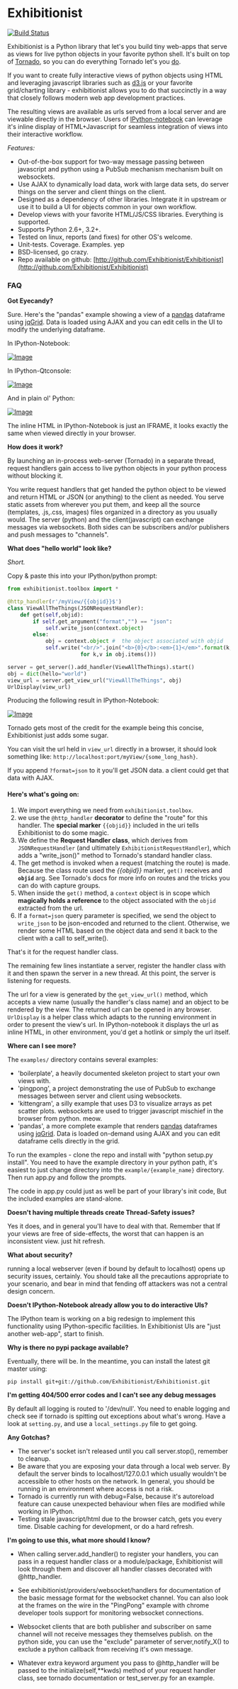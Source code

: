 Exhibitionist
=======

[![Build Status](https://travis-ci.org/Exhibitionist/Exhibitionist.png?branch=master)](https://travis-ci.org/Exhibitionist/Exhibitionist)

Exhibitionist is a Python library that let's you build tiny web-apps that serve
as views for live python objects in your favorite python shell.
It's built on top of [Tornado](http://www.tornadoweb.org/), so you can do
everything Tornado let's you [do](http://www.tornadoweb.org/documentation/overview.html).

If you want to create fully interactive views of python objects using HTML and
leveraging javascript libraries such as [d3.js](http://d3js.org) or your favorite
grid/charting library - exhibitionist allows you to do that succinctly in a way
that closely follows modern web app development practices.

The resulting views are available as urls served from a local server and are viewable directly in
the browser.  Users of [IPython-notebook](http://github.com/ipython/ipython ) can leverage it's
inline display of HTML+Javascript for seamless integration of views into their interactive workflow.

*Features:*

- Out-of-the-box support for two-way message passing between javascript and python using a PubSub mechanism mechanism built on websockets.
- Use AJAX to dynamically load data, work with large data sets, do server things on the server and
  client things on the client.
- Designed as a dependency of other libraries. Integrate it in upstream or use it to
build a UI for objects common in your own workflow.
- Develop views with your favorite HTML/JS/CSS libraries. Everything is supported.
- Supports Python 2.6+, 3.2+.
- Tested on linux, reports (and fixes) for other OS's welcome.
- Unit-tests. Coverage. Examples. yep
- BSD-licensed, go crazy.
- Repo available on github:  [http://github.com/Exhibitionist/Exhibitionist](http://github.com/Exhibitionist/Exhibitionist)

### FAQ

**Got Eyecandy?**

Sure. Here's the "pandas" example showing a view of a [pandas](http://github.com/pydata/pandas)
dataframe using [jqGrid](https://github.com/tonytomov/jqGrid). Data is loaded
using AJAX and you can edit cells in the UI to modify the underlying dataframe.

In IPython-Notebook:

[![Image](https://raw.github.com/y-p/Exhibitionist/master/misc/cross-environment/ipython-nb.png)](https://raw.github.com/y-p/Exhibitionist/master/misc/cross-environment/ipython-nb.png)

In IPython-Qtconsole:

[![Image](https://raw.github.com/y-p/Exhibitionist/master/misc/cross-environment/ipython-qtconsole.png)](https://raw.github.com/y-p/Exhibitionist/master/misc/cross-environment/ipython-qtconsole.png)

And in plain ol' Python:

[![Image](https://raw.github.com/y-p/Exhibitionist/master/misc/cross-environment/python-terminal.png)](https://raw.github.com/y-p/Exhibitionist/master/misc/cross-environment/python-terminal.png)

The inline HTML in IPython-Notebook is just an IFRAME, it looks exactly the same
when viewed directly in your browser.


**How does it work?**

By launching an in-process web-server (Tornado) in a separate thread, request
handlers gain access to live python objects in your python process without
blocking it.

You write request handlers that get handed the python object to be viewed
and return HTML or JSON (or anything) to the client as needed. You serve static
assets from wherever you put them, and keep all the source (templates,
.js,.css, images) files organized in a directory as you usually would.
The server (python) and the client(javascript) can exchange messages
via websockets. Both sides can be subscribers and/or publishers and
push messages to "channels".

**What does "hello world" look like?**

*Short.*

Copy & paste this into your IPython/python prompt:

```python
from exhibitionist.toolbox import *

@http_handler(r'/myView/{{objid}}$')
class ViewAllTheThings(JSONRequestHandler):
    def get(self,objid):
        if self.get_argument("format","") == "json":
            self.write_json(context.object)
        else:
            obj = context.object #  the object associated with objid
            self.write("<br/>".join("<b>{0}</b>:<em>{1}</em>".format(k,v)
                       for k,v in obj.items()))

server = get_server().add_handler(ViewAllTheThings).start()
obj = dict(hello="world")
view_url = server.get_view_url("ViewAllTheThings", obj)
UrlDisplay(view_url)
```

Producing the following result in IPython-Notebook:

[![Image](https://raw.github.com/y-p/Exhibitionist/master/misc/shot1.png)](https://raw.github.com/y-p/Exhibitionist/master/misc/shot1.png)

Tornado gets most of the credit for the example being this concise, Exhibitionist just
adds some sugar.

You can visit the url held in `view_url` directly in a browser, it should look
something like: `http://localhost:port/myView/{some_long_hash}`.

If you append `?format=json` to it you'll get JSON data. a client could get
that data with AJAX.

#### Here's what's going on:
1. We import everything we need from `exhibitionist.toolbox`.
2. we use the `@http_handler` **decorator** to define the "route" for this handler.
The **special marker** `{{objid}}` included in the uri tells Exhibitionist to
do some magic.
3. We define the **Request Handler class**, which derives from `JSONRequestHandler`
(and ultimately `ExhibitionistRequestHandler`), which adds a "write_json()"
method to Tornado's standard handler class.
4. The get method is invoked when a request (matching the route) is made. Because
the class route used the *{{objid}}* marker, `get()` receives and **`objid`** arg.
See Tornado's docs for more info on routes and the tricks you can do with
capture groups.
5. When inside the `get()` method, a `context` object is in scope which **magically
holds a reference** to the object associated with the `objid` extracted from the url.
6. If a `format=json` query parameter is specified, we send the object to `write_json`
to be json-encoded and returned to the client. Otherwise, we render some HTML based
on the object data and send it back to the client with a call to self_write().

That's it for the request handler class.

The remaining few lines instantiate a server, register the handler class with it
and then spawn the server in a new thread. At this point, the server is listening
for requests.

The url for a view is generated by the `get_view_url()` method, which accepts
a view name (usually the handler's class name) and an object to be rendered
by the view.
The returned url can be opened in any browser. `UrlDisplay` is a helper class
which adapts to the running environment in order to present the view's url.
In IPython-notebook it displays the url as inline HTML, in other environment,
you'd get a hotlink or simply the url itself.

**Where can I see more?**

The `examples/` directory contains several examples:
- 'boilerplate', a heavily documented skeleton project to start your own views with.
- 'pingpong', a project demonstrating the use of PubSub to exchange messages
between server and client using websockets.
- 'kittengram', a silly example that uses D3 to visualize arrays as pet scatter
plots. websockets are used to trigger javascript mischief in the browser from
python. meow.
- 'pandas', a more complete example that renders [pandas](http://www.github.com/pydata/pandas) dataframes
using [jqGrid](https://github.com/tonytomov/jqGrid).
Data is loaded on-demand using AJAX and you can edit dataframe cells directly
in the grid.

To run the examples - clone the repo and install with "python setup.py install".
You need to have the example directory in your python path, it's easiest to just
change directory into the `example/{example_name}` directory.
Then run app.py and follow the prompts.

The code in app.py could just as well be part of your library's
init code, But the included examples are stand-alone.

**Doesn't having multiple threads create Thread-Safety issues?**

Yes it does, and in general you'll have to deal with that. Remember that If
your views are free of side-effects, the worst that can happen is an
inconsistent view. just hit refresh.

**What about security?**

running a local webserver (even if bound by default to localhost) opens up
security issues, certainly. You should take all the precautions appropriate to
your scenario, and bear in mind that fending off attackers was not a central
design concern.

**Doesn't IPython-Notebook already allow you to do interactive UIs?**

The IPython team is working on a big redesign to implement this functionality
using IPython-specific facilities. In Exhibitionist UIs are "just another web-app",
start to finish.

**Why is there no pypi package available?**

Eventually, there will be.
In the meantime, you can install the latest git master using:
```
pip install git+git://github.com/Exhibitionist/Exhibitionist.git
```

**I'm getting 404/500 error codes and I can't see any debug messages**

By default all logging is routed to '/dev/null'.
You need to enable logging and check see if tornado is spitting
out exceptions about what's wrong.
Have a look at `setting.py`, and use a `local_settings.py` file to get going.

**Any Gotchas?**

- The server's socket isn't released until you call server.stop(), remember
to cleanup.
- Be aware that you are exposing your data through a local web server.
By default the server binds to localhost/127.0.0.1 which usually wouldn't
be accessible to other hosts on the network. In general, you should be
running in an environment where access is not a risk.
- Tornado is currently run with debug=False, because it's autoreload
feature can cause unexpected behaviour when files are modified while
working in IPython.
- Testing stale javascript/html due to the browser catch, gets you every time.
Disable caching for development, or do a hard refresh.

**I'm going to use this, what more should I know?**

- When calling server.add_handler() to register your handlers,
you can pass in a request handler class or a module/package,
Exhibitionist will look through them and discover all handler
classes decorated with @http_handler.

- See exhibitionist/providers/websocket/handlers for documentation
of the basic message format for the websocket channel.
You can also look at the frames on the wire in
the "PingPong" example with chrome developer tools support for
monitoring websocket connections.

- Websocket clients that are both publisher and subscriber
on same channel will not receive messages they themselves publish.
on the python side, you can use the "exclude" parameter of server,notify_X()
to exclude a python callback from receiving it's own message.

- Whatever extra keyword argument you pass to @http_handler
will be passed to the initialize(self,**kwds) method of
your request handler class, see tornado documentation
or test_server.py for an example.
